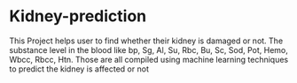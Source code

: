 # Kidney-prediction
This Project helps user to find whether their kidney is damaged or not.
The substance level in the blood like bp, Sg, Al, Su, Rbc, Bu, Sc, Sod, Pot, Hemo, Wbcc, Rbcc, Htn.
Those are all compiled using machine learning techniques to predict the kidney is affected or not
